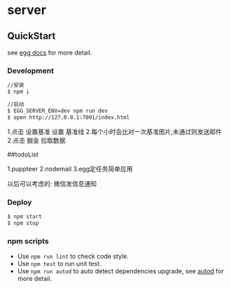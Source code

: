 # server



## QuickStart

<!-- add docs here for user -->

see [egg docs][egg] for more detail.

### Development

```bash
//安装
$ npm i

//启动
$ EGG_SERVER_ENV=dev npm run dev
$ open http://127.0.0.1:7001/index.html

```

1.点击 设置基准 设置 基准线
2.每个小时会比对一次基准图片,未通过则发送邮件
2.点击 掘金 拉取数据








##todoList

1.puppteer
2.nodemail
3.egg定任务简单应用

以后可以考虑的:
微信发信息通知





### Deploy

```bash
$ npm start
$ npm stop
```

### npm scripts

- Use `npm run lint` to check code style.
- Use `npm test` to run unit test.
- Use `npm run autod` to auto detect dependencies upgrade, see [autod](https://www.npmjs.com/package/autod) for more detail.


[egg]: https://eggjs.org